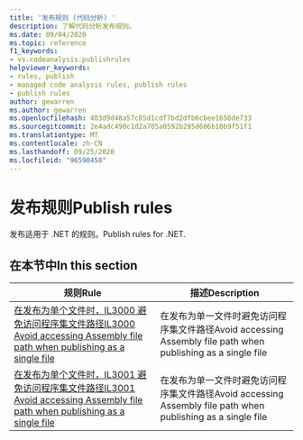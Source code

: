 ```yaml
---
title: '发布规则 (代码分析) '
description: 了解代码分析发布规则。
ms.date: 09/04/2020
ms.topic: reference
f1_keywords:
- vs.codeanalysis.publishrules
helpviewer_keywords:
- rules, publish
- managed code analysis rules, publish rules
- publish rules
author: gewarren
ms.author: gewarren
ms.openlocfilehash: 403d9d48a57c85d1cdf7bd2dfb6cbee1656de733
ms.sourcegitcommit: 2e4adc490c1d2a705a0592b295d606b10b9f51f1
ms.translationtype: MT
ms.contentlocale: zh-CN
ms.lasthandoff: 09/25/2020
ms.locfileid: "96590458"
---
```

# <a name="publish-rules"></a><span data-ttu-id="78472-103">发布规则</span><span class="sxs-lookup"><span data-stu-id="78472-103">Publish rules</span></span>

<span data-ttu-id="78472-104">发布适用于 .NET 的规则。</span><span class="sxs-lookup"><span data-stu-id="78472-104">Publish rules for .NET.</span></span>

## <a name="in-this-section"></a><span data-ttu-id="78472-105">在本节中</span><span class="sxs-lookup"><span data-stu-id="78472-105">In this section</span></span>

|<span data-ttu-id="78472-106">规则</span><span class="sxs-lookup"><span data-stu-id="78472-106">Rule</span></span>|<span data-ttu-id="78472-107">描述</span><span class="sxs-lookup"><span data-stu-id="78472-107">Description</span></span>|
|----------|-----------------|
|[<span data-ttu-id="78472-108">在发布为单个文件时，IL3000 避免访问程序集文件路径</span><span class="sxs-lookup"><span data-stu-id="78472-108">IL3000 Avoid accessing Assembly file path when publishing as a single file</span></span>](il3000.md)|<span data-ttu-id="78472-109">在发布为单一文件时避免访问程序集文件路径</span><span class="sxs-lookup"><span data-stu-id="78472-109">Avoid accessing Assembly file path when publishing as a single file</span></span>|
|[<span data-ttu-id="78472-110">在发布为单个文件时，IL3001 避免访问程序集文件路径</span><span class="sxs-lookup"><span data-stu-id="78472-110">IL3001 Avoid accessing Assembly file path when publishing as a single file</span></span>](il3001.md)|<span data-ttu-id="78472-111">在发布为单一文件时避免访问程序集文件路径</span><span class="sxs-lookup"><span data-stu-id="78472-111">Avoid accessing Assembly file path when publishing as a single file</span></span>|
